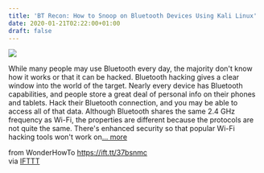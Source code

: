 ```yaml
---
title: 'BT Recon: How to Snoop on Bluetooth Devices Using Kali Linux'
date: 2020-01-21T02:22:00+01:00
draft: false
---
```


[![](https://img.wonderhowto.com/img/78/54/63579830993356/0/bt-recon-snoop-bluetooth-devices-using-kali-linux.1280x600.jpg)](https://null-byte.wonderhowto.com/how-to/bt-recon-snoop-bluetooth-devices-using-kali-linux-0165049/)

While many people may use Bluetooth every day, the majority don't know how it works or that it can be hacked. Bluetooth hacking gives a clear window into the world of the target. Nearly every device has Bluetooth capabilities, and people store a great deal of personal info on their phones and tablets. Hack their Bluetooth connection, and you may be able to access all of that data. Although Bluetooth shares the same 2.4 GHz frequency as Wi-Fi, the properties are different because the protocols are not quite the same. There's enhanced security so that popular Wi-Fi hacking tools won't work on[... more](https://null-byte.wonderhowto.com/how-to/bt-recon-snoop-bluetooth-devices-using-kali-linux-0165049/)

  
  
from WonderHowTo https://ift.tt/37bsnmc  
via [IFTTT](https://ifttt.com/?ref=da&site=blogger)
